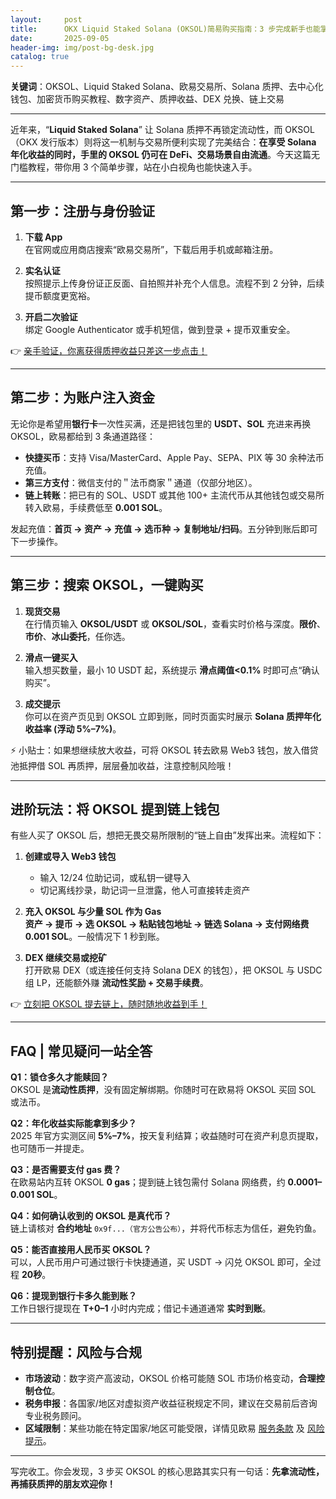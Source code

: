 ```yaml
---
layout:     post
title:      OKX Liquid Staked Solana (OKSOL)简易购买指南：3 步完成新手也能掌握的质押收益策略
date:       2025-09-05
header-img: img/post-bg-desk.jpg
catalog: true
---
```


**关键词**：OKSOL、Liquid Staked Solana、欧易交易所、Solana 质押、去中心化钱包、加密货币购买教程、数字资产、质押收益、DEX 兑换、链上交易

---

近年来，“**Liquid Staked Solana**” 让 Solana 质押不再锁定流动性，而 OKSOL（OKX 发行版本）则将这一机制与交易所便利实现了完美结合：**在享受 Solana 年化收益的同时，手里的 OKSOL 仍可在 DeFi、交易场景自由流通**。今天这篇无门槛教程，带你用 3 个简单步骤，站在小白视角也能快速入手。

---

## 第一步：注册与身份验证

1. **下载 App**  
   在官网或应用商店搜索“欧易交易所”，下载后用手机或邮箱注册。

2. **实名认证**  
   按照提示上传身份证正反面、自拍照并补充个人信息。流程不到 2 分钟，后续提币额度更宽裕。

3. **开启二次验证**  
   绑定 Google Authenticator 或手机短信，做到登录 + 提币双重安全。

👉 [亲手验证，你离获得质押收益只差这一步点击！](https://okxdog.com/)

---

## 第二步：为账户注入资金

无论你是希望用**银行卡**一次性买满，还是把钱包里的 **USDT、SOL** 充进来再换 OKSOL，欧易都给到 3 条通道路径：

- **快捷买币**：支持 Visa/MasterCard、Apple Pay、SEPA、PIX 等 30 余种法币充值。
- **第三方支付**：微信支付的＂法币商家＂通道（仅部分地区）。
- **链上转账**：把已有的 SOL、USDT 或其他 100+ 主流代币从其他钱包或交易所转入欧易，手续费低至 **0.001 SOL**。

发起充值：**首页 → 资产 → 充值 → 选币种 → 复制地址/扫码**。五分钟到账后即可下一步操作。

---

## 第三步：搜索 OKSOL，一键购买

1. **现货交易**  
   在行情页输入 **OKSOL/USDT** 或 **OKSOL/SOL**，查看实时价格与深度。**限价**、**市价**、**冰山委托**，任你选。

2. **滑点一键买入**  
   输入想买数量，最小 10 USDT 起，系统提示 **滑点阈值<0.1%** 时即可点“确认购买”。

3. **成交提示**  
   你可以在资产页见到 OKSOL 立即到账，同时页面实时展示 **Solana 质押年化收益率 (浮动 5%–7%)**。

⚡ 小贴士：如果想继续放大收益，可将 OKSOL 转去欧易 Web3 钱包，放入借贷池抵押借 SOL 再质押，层层叠加收益，注意控制风险哦！

---

## 进阶玩法：将 OKSOL 提到链上钱包

有些人买了 OKSOL 后，想把无畏交易所限制的“链上自由”发挥出来。流程如下：

1. **创建或导入 Web3 钱包**  
   - 输入 12/24 位助记词，或私钥一键导入  
   - 切记离线抄录，助记词一旦泄露，他人可直接转走资产

2. **充入 OKSOL 与少量 SOL 作为 Gas**  
   **资产 → 提币 → 选 OKSOL → 粘贴钱包地址 → 链选 Solana → 支付网络费 0.001 SOL**。一般情况下 1 秒到账。

3. **DEX 继续交易或挖矿**  
   打开欧易 DEX（或连接任何支持 Solana DEX 的钱包），把 OKSOL 与 USDC 组 LP，还能额外赚 **流动性奖励 + 交易手续费**。

👉 [立刻把 OKSOL 提去链上，随时随地收益到手！](https://okxdog.com/)

---

## FAQ | 常见疑问一站全答

**Q1：锁仓多久才能赎回？**  
OKSOL 是**流动性质押**，没有固定解绑期。你随时可在欧易将 OKSOL 买回 SOL 或法币。

**Q2：年化收益实际能拿到多少？**  
2025 年官方实测区间 **5%–7%**，按天复利结算；收益随时可在资产利息页提取，也可随币一并提走。

**Q3：是否需要支付 gas 费？**  
在欧易站内互转 OKSOL **0 gas**；提到链上钱包需付 Solana 网络费，约 **0.0001–0.001 SOL**。

**Q4：如何确认收到的 OKSOL 是真代币？**  
链上请核对 **合约地址** `0x9f...（官方公告公布）`，并将代币标志为信任，避免钓鱼。

**Q5：能否直接用人民币买 OKSOL？**  
可以，人民币用户可通过银行卡快捷通道，买 USDT → 闪兑 OKSOL 即可，全过程 **20秒**。

**Q6：提现到银行卡多久能到账？**  
工作日银行提现在 **T+0–1** 小时内完成；借记卡通道通常 **实时到账**。

---

## 特别提醒：风险与合规

- **市场波动**：数字资产高波动，OKSOL 价格可能随 SOL 市场价格变动，**合理控制仓位**。
- **税务申报**：各国家/地区对虚拟资产收益征税规定不同，建议在交易前后咨询专业税务顾问。
- **区域限制**：某些功能在特定国家/地区可能受限，详情见欧易 [服务条款](https://okxdog.com/zh-hans/help/terms-of-service) 及 [风险提示](https://okxdog.com/zh-hans/help/risk-compliance-disclosure)。

---

写完收工。你会发现，3 步买 OKSOL 的核心思路其实只有一句话：**先拿流动性，再捕获质押的朋友欢迎你！**